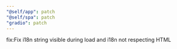 ```yaml
---
"@self/app": patch
"@self/spa": patch
"gradio": patch
---
```


fix:Fix i18n string visible during load and i18n not respecting HTML
